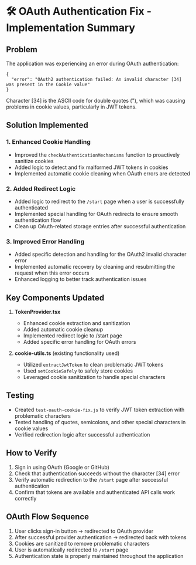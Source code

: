 # 🛠️ OAuth Authentication Fix - Implementation Summary

## Problem
The application was experiencing an error during OAuth authentication:
```
{
  "error": "OAuth2 authentication failed: An invalid character [34] was present in the Cookie value"
}
```

Character [34] is the ASCII code for double quotes ("), which was causing problems in cookie values, particularly in JWT tokens.

## Solution Implemented

### 1. Enhanced Cookie Handling
- Improved the `checkAuthenticationMechanisms` function to proactively sanitize cookies
- Added logic to detect and fix malformed JWT tokens in cookies
- Implemented automatic cookie cleaning when OAuth errors are detected

### 2. Added Redirect Logic
- Added logic to redirect to the `/start` page when a user is successfully authenticated
- Implemented special handling for OAuth redirects to ensure smooth authentication flow
- Clean up OAuth-related storage entries after successful authentication

### 3. Improved Error Handling
- Added specific detection and handling for the OAuth2 invalid character error
- Implemented automatic recovery by cleaning and resubmitting the request when this error occurs
- Enhanced logging to better track authentication issues

## Key Components Updated

1. **TokenProvider.tsx**
   - Enhanced cookie extraction and sanitization
   - Added automatic cookie cleanup
   - Implemented redirect logic to /start page
   - Added specific error handling for OAuth errors

2. **cookie-utils.ts** (existing functionality used)
   - Utilized `extractJwtToken` to clean problematic JWT tokens
   - Used `setCookieSafely` to safely store cookies
   - Leveraged cookie sanitization to handle special characters

## Testing
- Created `test-oauth-cookie-fix.js` to verify JWT token extraction with problematic characters
- Tested handling of quotes, semicolons, and other special characters in cookie values
- Verified redirection logic after successful authentication

## How to Verify
1. Sign in using OAuth (Google or GitHub)
2. Check that authentication succeeds without the character [34] error
3. Verify automatic redirection to the `/start` page after successful authentication
4. Confirm that tokens are available and authenticated API calls work correctly

## OAuth Flow Sequence
1. User clicks sign-in button → redirected to OAuth provider
2. After successful provider authentication → redirected back with tokens
3. Cookies are sanitized to remove problematic characters
4. User is automatically redirected to `/start` page
5. Authentication state is properly maintained throughout the application
